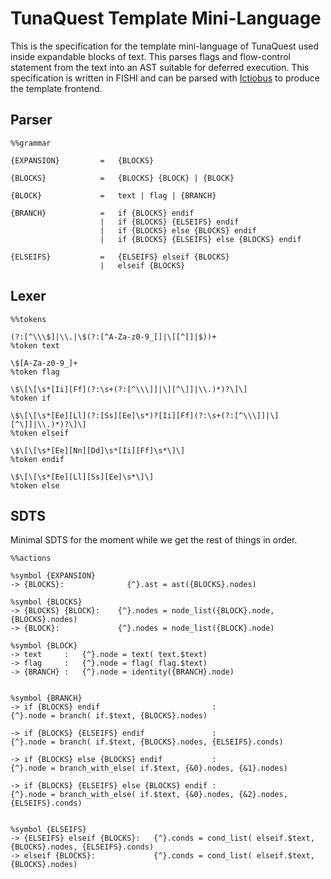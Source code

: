 # TunaQuest Template Mini-Language

This is the specification for the template mini-language of TunaQuest used
inside expandable blocks of text. This parses flags and flow-control statement
from the text into an AST suitable for deferred execution. This specification is
written in FISHI and can be parsed with [Ictiobus](github.com/dekarrin/ictiobus)
to produce the template frontend.

## Parser

```fishi
%%grammar

{EXPANSION}         =   {BLOCKS}

{BLOCKS}            =   {BLOCKS} {BLOCK} | {BLOCK}

{BLOCK}             =   text | flag | {BRANCH}

{BRANCH}            =   if {BLOCKS} endif
                    |   if {BLOCKS} {ELSEIFS} endif
                    |   if {BLOCKS} else {BLOCKS} endif
                    |   if {BLOCKS} {ELSEIFS} else {BLOCKS} endif

{ELSEIFS}           =   {ELSEIFS} elseif {BLOCKS}
                    |   elseif {BLOCKS}
```

## Lexer

```fishi
%%tokens

(?:[^\\\$]|\\.|\$(?:[^A-Za-z0-9_[]|\[[^[]|$))+
%token text

\$[A-Za-z0-9_]+
%token flag

\$\[\[\s*[Ii][Ff](?:\s+(?:[^\\\]]|\][^\]]|\\.)*)?\]\]
%token if

\$\[\[\s*[Ee][Ll](?:[Ss][Ee]\s*)?[Ii][Ff](?:\s+(?:[^\\\]]|\][^\]]|\\.)*)?\]\]
%token elseif

\$\[\[\s*[Ee][Nn][Dd]\s*[Ii][Ff]\s*\]\]
%token endif

\$\[\[\s*[Ee][Ll][Ss][Ee]\s*\]\]
%token else
```

## SDTS

Minimal SDTS for the moment while we get the rest of things in order.

```fishi
%%actions

%symbol {EXPANSION}
-> {BLOCKS}:              {^}.ast = ast({BLOCKS}.nodes)

%symbol {BLOCKS}
-> {BLOCKS} {BLOCK}:    {^}.nodes = node_list({BLOCK}.node, {BLOCKS}.nodes)
-> {BLOCK}:             {^}.nodes = node_list({BLOCK}.node)

%symbol {BLOCK}
-> text     :   {^}.node = text( text.$text)
-> flag     :   {^}.node = flag( flag.$text)
-> {BRANCH} :   {^}.node = identity({BRANCH}.node)


%symbol {BRANCH}
-> if {BLOCKS} endif                         :
{^}.node = branch( if.$text, {BLOCKS}.nodes)

-> if {BLOCKS} {ELSEIFS} endif               :
{^}.node = branch( if.$text, {BLOCKS}.nodes, {ELSEIFS}.conds)

-> if {BLOCKS} else {BLOCKS} endif           :
{^}.node = branch_with_else( if.$text, {&0}.nodes, {&1}.nodes)

-> if {BLOCKS} {ELSEIFS} else {BLOCKS} endif :
{^}.node = branch_with_else( if.$text, {&0}.nodes, {&2}.nodes, {ELSEIFS}.conds)


%symbol {ELSEIFS}
-> {ELSEIFS} elseif {BLOCKS}:   {^}.conds = cond_list( elseif.$text, {BLOCKS}.nodes, {ELSEIFS}.conds)
-> elseif {BLOCKS}:             {^}.conds = cond_list( elseif.$text, {BLOCKS}.nodes)

```
